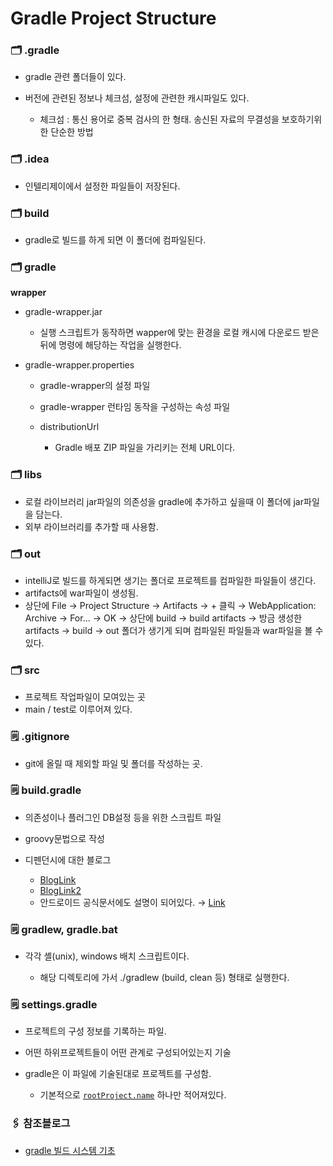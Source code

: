 # Gradle Project Structure


### 🗂️ .gradle

- gradle 관련 폴더들이 있다.

- 버전에 관련된 정보나 체크섬, 설정에 관련한 캐시파일도 있다.

  - 체크섬 : 통신 용어로 중복 검사의 한 형태. 송신된 자료의 무결성을 보호하기위한 단순한 방법

  

### 🗂️ .idea

- 인텔리제이에서 설정한 파일들이 저장된다.



### 🗂️ build

- gradle로 빌드를 하게 되면 이 폴더에 컴파일된다.



### 🗂️ gradle

**wrapper**

- gradle-wrapper.jar

  - 실행 스크립트가 동작하면 wapper에 맞는 환경을 로컬 캐시에 다운로드 받은 뒤에 명령에 해당하는 작업을 실행한다.

- gradle-wrapper.properties

  - gradle-wrapper의 설정 파일

  - gradle-wrapper 런타임 동작을 구성하는 속성 파일

  - distributionUrl

    - Gradle 배포 ZIP 파일을 가리키는 전체 URL이다.

    

### 🗂️ libs

- 로컬 라이브러리 jar파일의 의존성을 gradle에 추가하고 싶을때 이 폴더에 jar파일을 담는다.
- 외부 라이브러리를 추가할 때 사용함.



### 🗂️ out

- intelliJ로 빌드를 하게되면 생기는 폴더로 프로젝트를 컴파일한 파일들이 생긴다.
- artifacts에 war파일이 생성됨.
- 상단에 File → Project Structure → Artifacts → + 클릭 → WebApplication: Archive → For... → OK → 상단에 build → build artifacts → 방금 생성한 artifacts → build → out 폴더가 생기게 되며 컴파일된 파일들과 war파일을 볼 수 있다.



### 🗂️ src

- 프로젝트 작업파일이 모여있는 곳
- main / test로 이루어져 있다.



### 🗒️ .gitignore

- git에 올릴 때 제외할 파일 및 폴더를 작성하는 곳.



### 🗒️ build.gradle

- 의존성이나 플러그인 DB설정 등을 위한 스크립트 파일

- groovy문법으로 작성

- 디펜던시에 대한 블로그

  - [BlogLink](https://kwonnam.pe.kr/wiki/gradle/dependencies)
  - [BlogLink2](https://programmer7895.tistory.com/38)
  - 안드로이드 공식문서에도 설명이 되어있다. → [Link](https://developer.android.com/studio/build/dependencies?hl=ko)

  

### 🗒️ gradlew, gradle.bat

- 각각 셸(unix), windows 배치 스크립트이다.

  - 해당 디렉토리에 가서 ./gradlew (build, clean 등) 형태로 실행한다.

  

### 🗒️ settings.gradle

- 프로젝트의 구성 정보를 기록하는 파일.

- 어떤 하위프로젝트들이 어떤 관계로 구성되어있는지 기술

- gradle은 이 파일에 기술된대로 프로젝트를 구성함.

  - 기본적으로 [`rootProject.name`](http://rootproject.name/) 하나만 적어져있다.

  

### 🖇️ 참조블로그

- [gradle 빌드 시스템 기초](https://effectivesquid.tistory.com/entry/Gradle-빌드시스템-기초)